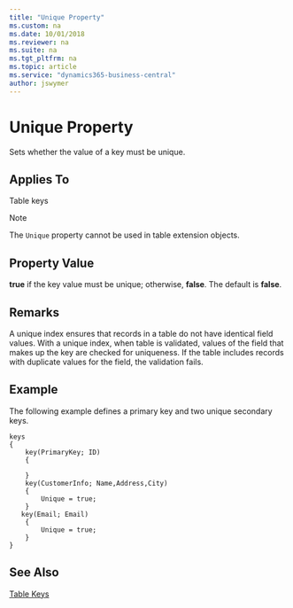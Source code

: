 ```yaml
---
title: "Unique Property"
ms.custom: na
ms.date: 10/01/2018
ms.reviewer: na
ms.suite: na
ms.tgt_pltfrm: na
ms.topic: article
ms.service: "dynamics365-business-central"
author: jswymer
---
```


# Unique Property

Sets whether the value of a key must be unique. 

  
## Applies To  
  
Table keys

> [!NOTE]  
> The `Unique` property cannot be used in table extension objects.

## Property Value
  
 **true** if the key value must be unique; otherwise, **false**. The default is **false**.  

## Remarks
A unique index ensures that records in a table do not have identical field values. With a unique index, when table is validated, values of the field that makes up the key are checked for uniqueness. If the table includes records with duplicate values for the field, the validation fails.



## Example

The following example defines a primary key and two unique secondary keys. 

```
keys
{
    key(PrimaryKey; ID)
    {

    }
    key(CustomerInfo; Name,Address,City)
    {
        Unique = true;
    }
   key(Email; Email)
    {    
        Unique = true;
    }
}

```

## See Also
 
[Table Keys](../devenv-table-keys.md)  